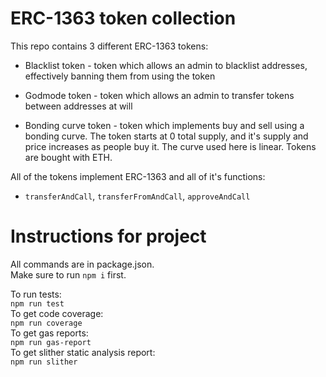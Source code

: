 # ERC-1363 token collection

This repo contains 3 different ERC-1363 tokens:

* Blacklist token - token which allows an admin to blacklist addresses, effectively banning them from using the token

* Godmode token - token which allows an admin to transfer tokens between addresses at will

* Bonding curve token - token which implements buy and sell using a bonding curve. The token starts at 0 total supply, and it's supply and price increases as people buy it. The curve used here is linear. Tokens are bought with ETH.  

All of the tokens implement ERC-1363 and all of it's functions:
* `transferAndCall`, `transferFromAndCall`, `approveAndCall`

# Instructions for project

All commands are in package.json.  
Make sure to run `npm i` first.  

To run tests:  
`npm run test`  
To get code coverage:  
`npm run coverage`  
To get gas reports:  
`npm run gas-report`  
To get slither static analysis report:  
`npm run slither`  
